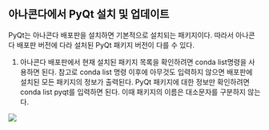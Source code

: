 ## 아나콘다에서 PyQt 설치 및 업데이트
PyQt는 아나콘다 배포판을 설치하면 기본적으로 설치되는 패키지이다. 따라서 아나콘다 배포판 버전에 다라 설처된 PyQt 패키지 버전이 다를 수 있다.
1) 아나콘다 배포판에서 현재 설치된 패키지 목록을 확인하려면 conda list명령을 사용하면 된다. 참고로 conda list 명령 이후에 아무것도 입력하지 않으면 배포판에 설치된 모든 패키지의 정보가 출력된다.
PyQt 패키지에 대한 정보만 확인하려면 conda list pyqt를 입력하면 된다. 이때 패키지의 이름은 대소문자를 구분하지 않는다.

<img src="https://github.com/kdahun/pyqt_relation/assets/101082485/6b4cc49e-039f-4f08-9e8a-fd8b1fd8f440">
